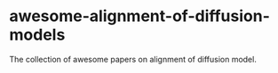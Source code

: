 # awesome-alignment-of-diffusion-models
The collection of awesome papers on alignment of diffusion model.
